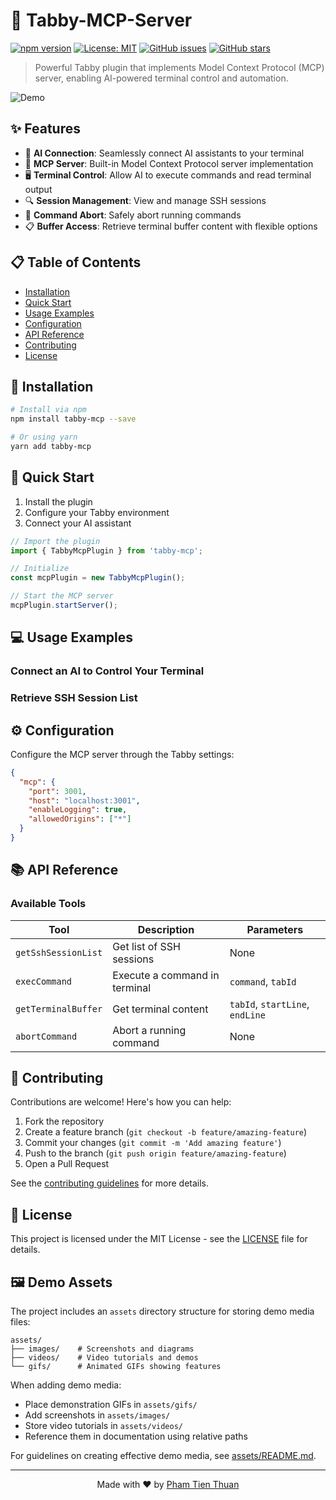 # 🚀 Tabby-MCP-Server

[![npm version](https://img.shields.io/npm/v/tabby-mcp.svg)](https://www.npmjs.com/package/tabby-mcp)
[![License: MIT](https://img.shields.io/badge/License-MIT-yellow.svg)](https://opensource.org/licenses/MIT)
[![GitHub issues](https://img.shields.io/github/issues/thuanpham582002/tabby-mcp-server.svg)](https://github.com/thuanpham582002/tabby-mcp-server/issues)
[![GitHub stars](https://img.shields.io/github/stars/thuanpham582002/tabby-mcp-server.svg)](https://github.com/thuanpham582002/tabby-mcp-server/stargazers)

> Powerful Tabby plugin that implements Model Context Protocol (MCP) server, enabling AI-powered terminal control and automation.

![Demo](https://raw.githubusercontent.com/thuanpham582002/tabby-mcp-server/main/assets/demo.gif)

## ✨ Features

- 🤖 **AI Connection**: Seamlessly connect AI assistants to your terminal
- 🔌 **MCP Server**: Built-in Model Context Protocol server implementation
- 🖥️ **Terminal Control**: Allow AI to execute commands and read terminal output
- 🔍 **Session Management**: View and manage SSH sessions
- 🚫 **Command Abort**: Safely abort running commands
- 📋 **Buffer Access**: Retrieve terminal buffer content with flexible options

## 📋 Table of Contents

- [Installation](#installation)
- [Quick Start](#quick-start)
- [Usage Examples](#usage-examples)
- [Configuration](#configuration)
- [API Reference](#api-reference)
- [Contributing](#contributing)
- [License](#license)

## 🔧 Installation

```bash
# Install via npm
npm install tabby-mcp --save

# Or using yarn
yarn add tabby-mcp
```

## 🚀 Quick Start

1. Install the plugin
2. Configure your Tabby environment
3. Connect your AI assistant

```typescript
// Import the plugin
import { TabbyMcpPlugin } from 'tabby-mcp';

// Initialize
const mcpPlugin = new TabbyMcpPlugin();

// Start the MCP server
mcpPlugin.startServer();
```

## 💻 Usage Examples

### Connect an AI to Control Your Terminal

### Retrieve SSH Session List

## ⚙️ Configuration

Configure the MCP server through the Tabby settings:

```json
{
  "mcp": {
    "port": 3001,
    "host": "localhost:3001",
    "enableLogging": true,
    "allowedOrigins": ["*"]
  }
}
```

## 📚 API Reference

### Available Tools

| Tool | Description | Parameters |
|------|-------------|------------|
| `getSshSessionList` | Get list of SSH sessions | None |
| `execCommand` | Execute a command in terminal | `command`, `tabId` |
| `getTerminalBuffer` | Get terminal content | `tabId`, `startLine`, `endLine` |
| `abortCommand` | Abort a running command | None |

## 🤝 Contributing

Contributions are welcome! Here's how you can help:

1. Fork the repository
2. Create a feature branch (`git checkout -b feature/amazing-feature`)
3. Commit your changes (`git commit -m 'Add amazing feature'`)
4. Push to the branch (`git push origin feature/amazing-feature`)
5. Open a Pull Request

See the [contributing guidelines](CONTRIBUTING.md) for more details.

## 📝 License

This project is licensed under the MIT License - see the [LICENSE](LICENSE) file for details.

## 🖼️ Demo Assets

The project includes an `assets` directory structure for storing demo media files:

```
assets/
├── images/    # Screenshots and diagrams
├── videos/    # Video tutorials and demos
└── gifs/      # Animated GIFs showing features
```

When adding demo media:

- Place demonstration GIFs in `assets/gifs/`
- Add screenshots in `assets/images/`
- Store video tutorials in `assets/videos/`
- Reference them in documentation using relative paths

For guidelines on creating effective demo media, see [assets/README.md](assets/README.md).

---

<p align="center">
  Made with ❤️ by <a href="https://github.com/thuanpham582002">Pham Tien Thuan</a>
</p>